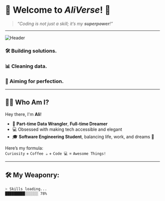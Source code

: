 # 🌟 Welcome to *AliVerse*! 🌌  

> _“Coding is not just a skill; it’s my **superpower**!”_

---

![Header](https://media.giphy.com/media/jTNG3RF6EwbkpD4LZx/giphy.gif)  

### 🛠️ Building **solutions**.  
### 📊 Cleaning **data**.  
### 🎯 Aiming for **perfection**.  

---

## 🧑‍🚀 Who Am I?
Hey there, I'm **Ali**!  
- 🌱 **Part-time Data Wrangler**, **Full-time Dreamer**  
- 💻 Obsessed with making tech accessible and elegant  
- 🎓 **Software Engineering Student**, balancing life, work, and dreams 🚀  

Here’s my formula:  
`Curiosity` + `Coffee ☕` + `Code 💻` = `Awesome Things!`  

---

## 🛠️ My Weaponry:
```bash
> Skills loading...
█████████░░░░░░ 78%
